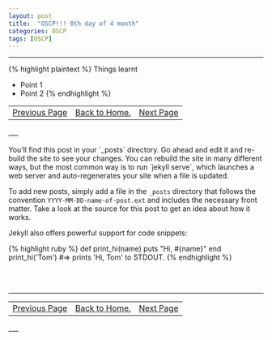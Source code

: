 ```yaml
---
layout: post
title:  "OSCP!!! 0th day of 4 month"
categories: OSCP
tags: [OSCP]
---
```


___
{% highlight plaintext %}
Things learnt
- Point 1
- Point 2
{% endhighlight %}

<table>
<td align="left"><a href="https://hellboyb2.github.io/oscp/2019/05/12/0_day_of_4_month.html" class="btn"><span class="icon"></span>Previous Page</a></td>
<td align="center"><a href="https://hellboyb2.github.io" class="btn"><span class="icon"></span>Back to Home.</a></td>
<td align="right"><a href="https://hellboyb2.github.io/oscp/2019/05/12/1_day_of_4_month.html" class="btn"><span class="icon"></span>Next Page</a></td>
</table>
___

<br>
<br>
You’ll find this post in your `_posts` directory. Go ahead and edit it and re-build the site to see your changes. You can rebuild the site in many different ways, but the most common way is to run `jekyll serve`, which launches a web server and auto-regenerates your site when a file is updated.

To add new posts, simply add a file in the `_posts` directory that follows the convention `YYYY-MM-DD-name-of-post.ext` and includes the necessary front matter. Take a look at the source for this post to get an idea about how it works.

Jekyll also offers powerful support for code snippets:

{% highlight ruby %}
def print_hi(name)
  puts "Hi, #{name}"
end
print_hi('Tom')
#=> prints 'Hi, Tom' to STDOUT.
{% endhighlight %}

<br>
<br>

___
<table>
<td align="left"><a href="https://hellboyb2.github.io/oscp/2019/05/12/0_day_of_4_month.html" class="btn"><span class="icon"></span>Previous Page</a></td>
<td align="center"><a href="https://hellboyb2.github.io" class="btn"><span class="icon"></span>Back to Home.</a></td>
<td align="right"><a href="https://hellboyb2.github.io/oscp/2019/05/12/1_day_of_4_month.html" class="btn"><span class="icon"></span>Next Page</a></td>
</table>
___
